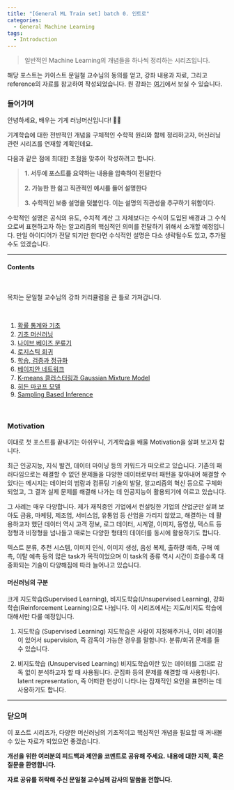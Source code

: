 ```yaml
---
title: "[General ML Train set] batch 0. 인트로"
categories:
  - General Machine Learning
tags:
  - Introduction
---
```


> 일반적인 Machine Learning의 개념들을 하나씩 정리하는 시리즈입니다.


해당 포스트는 카이스트 문일철 교수님의 동의를 얻고, 강좌 내용과 자료, 그리고 reference의 자료를 참고하여 작성되었습니다. 원 강좌는 [여기](https://www.youtube.com/playlist?list=PLbhbGI_ppZISMV4tAWHlytBqNq1-lb8bz)에서 보실 수 있습니다.


### 들어가며

안녕하세요, 배우는 기계 러닝머신입니다! :man_technologist:  

기계학습에 대한 전반적인 개념을 구체적인 수학적 원리와 함께 정리하고자, 머신러닝 관련 시리즈를 연재할 계획인데요.

다음과 같은 점에 최대한 초점을 맞추어 작성하려고 합니다.

>  **1. 서두에 포스트를 요약하는 내용을 압축하여 전달한다**
>
>  **2. 가능한 한 쉽고 직관적인 예시를 들어 설명한다**
>
>  **3. 수학적인 보충 설명을 덧붙인다. 이는 설명의 직관성을 추구하기 위함이다.**

수학적인 설명은 공식의 유도, 수치적 계산 그 자체보다는 수식이 도입된 배경과 그 수식으로써 표현하고자 하는 알고리즘의 핵심적인 의미를 전달하기 위해서 소개할 예정입니다. 만일 아이디어가 전달 되기만 한다면 수식적인 설명은 다소 생략될수도 있고, 추가될 수도 있겠습니다.
<br/>

----

#### Contents
<br/>

목차는 문일철 교수님의 강좌 커리큘럼을 큰 틀로 가져갑니다.

<br/>

1.	[확률 통계와 기초](#nlp-and-graph)
2.	[기초 머신러닝](#creating-graph)
3.  [나이브 베이즈 분류기](#generating-sequences)
4.	[로지스틱 회귀](#implementation-3)
5.	[학습, 검증과 정규화](#implementation-4)
6.	[베이지안 네트워크](#implementation-5)
7.	[K-means 클러스터링과 Gaussian Mixture Model](#implementation-6)
8.	[히든 마코프 모델](#implementation-7)
9.	[Sampling Based Inference](#conclusion)

<br />

<a id="motivation"></a>
### Motivation  

이대로 첫 포스트를 끝내기는 아쉬우니, 기계학습을 배울 Motivation을 살펴 보고자 합니다.  

최근 인공지능, 지식 발견, 데이터 마이닝 등의 키워드가 떠오르고 있습니다. 기존의 패러다임으로는 해결할 수 없던 문제들을 다양한 데이터로부터 패턴을 찾아내어 해결할 수 있다는 메시지는 데이터의 범람과 컴퓨팅 기술의 발달, 알고리즘의 혁신 등으로 구체화되었고, 그 결과 실제 문제를 해결해 나가는 데 인공지능이 활용되기에 이르고 있습니다.  

그 사례는 매우 다양합니다. 제가 재직중인 기업에서 컨설팅한 기업의 산업군만 살펴 보아도 금융, 마케팅, 제조업, 서비스업, 유통업 등 산업을 가리지 않았고, 해결하는 데 활용하고자 했던 데이터 역시 고객 정보, 로그 데이터, 시계열, 이미지, 동영상, 텍스트 등 정형과 비정형을 넘나들고 때로는 다양한 형태의 데이터를 동시에 활용하기도 합니다.  

텍스트 분류, 추천 시스템, 이미지 인식, 이미지 생성, 음성 복제, 출하량 예측, 구매 예측, 이탈 예측 등의 많은 task가 목적이었으며 이 task의 종류 역시 시간이 흐를수록 대중화되는 기술이 다양해짐에 따라 늘어나고 있습니다.  


#### 머신러닝의 구분

크게 지도학습(Supervised Learning), 비지도학습(Unsupervised Learning), 강화학습(Reinforcement Learning)으로 나뉩니다. 이 시리즈에서는 지도/비지도 학습에 대해서만 다룰 예정입니다.

1) 지도학습 (Supervised Learning)
지도학습은 사람이 지정해주거나, 이미 레이블이 있어서 supervision, 즉 감독이 가능한 경우를 말합니다. 분류/회귀 문제를 들 수 있습니다.  

2) 비지도학습 (Unsupervised Learning)
비지도학습이란 있는 데이터를 그대로 감독 없이 분석하고자 할 때 사용됩니다.
군집화 등의 문제를 해결할 때 사용합니다. latent representation, 즉 어떠한 현상이 나타나는 잠재적인 요인을 표현하는 데 사용하기도 합니다.


----------------

<a id="conclusion"></a>
### 닫으며  

이 포스트 시리즈가, 다양한 머신러닝의 기초적이고 핵심적인 개념을 필요할 때 꺼내볼 수 있는 자료가 되었으면 좋겠습니다.

**개선을 위한 여러분의 피드백과 제안을 코멘트로 공유해 주세요.**
**내용에 대한 지적, 혹은 질문을 환영합니다.**  

**자료 공유를 허락해 주신 문일철 교수님께 감사의 말씀을 전합니다.**
